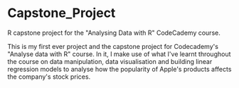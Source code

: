 # Capstone_Project
R capstone project for the "Analysing Data with R" CodeCademy course.

This is my first ever project and the capstone project for Codecademy's "Analyse data with R" course. 
In it, I make use of what I've learnt throughout the course on data manipulation, data visualisation and building linear regression models to analyse
how the popularity of Apple's products affects the company's stock prices.
